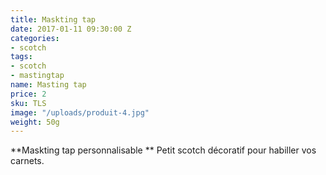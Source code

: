 ```yaml
---
title: Maskting tap
date: 2017-01-11 09:30:00 Z
categories:
- scotch
tags:
- scotch
- mastingtap
name: Masting tap
price: 2
sku: TLS
image: "/uploads/produit-4.jpg"
weight: 50g
---
```


**Maskting tap personnalisable **
Petit scotch décoratif pour habiller vos carnets. 